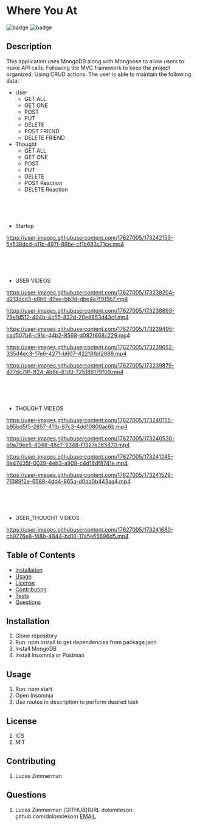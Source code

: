 # Where You At

![badge](https://img.shields.io/badge/license-ICS-blueviolet)
![badge](https://img.shields.io/badge/license-MIT-green)


## Description
This application uses MongoDB along with Mongoose to allow users to make API calls. Following the MVC
framework to keep the project organized; Using CRUD actions. The user is able to maintain the following
data:

  * User
    * GET ALL
    * GET ONE
    * POST
    * PUT
    * DELETE
    * POST FRIEND
    * DELETE FRIEND
  * Thought
    * GET ALL
    * GET ONE
    * POST
    * PUT
    * DELETE
    * POST Reaction
    * DELETE Reaction

<br><br><br>
   * Startup

https://user-images.githubusercontent.com/17627005/173242153-5a538dcd-a11b-497f-86be-cf1b683c71ce.mp4

<br><br><br>
   * USER VIDEOS
  
https://user-images.githubusercontent.com/17627005/173238204-d213dcd3-e8b9-49ae-bb3d-dbe4a7f915b7.mp4

https://user-images.githubusercontent.com/17627005/173238893-78e1d512-494b-4c55-832d-20e8853d43cf.mp4

https://user-images.githubusercontent.com/17627005/173239495-cad507b6-c91c-44b2-8568-d082f668c229.mp4

https://user-images.githubusercontent.com/17627005/173239652-335d4ec3-17e6-4271-b607-42218fbf2088.mp4

https://user-images.githubusercontent.com/17627005/173239879-477dc79f-1f24-4b6e-81d0-725186179f09.mp4

<br><br><br>
  * THOUGHT VIDEOS

https://user-images.githubusercontent.com/17627005/173240155-b95bd5f5-2857-411b-87c3-4dd10800ac6b.mp4

https://user-images.githubusercontent.com/17627005/173240530-b9a79ee5-4048-48c7-9348-f1327e365470.mp4

https://user-images.githubusercontent.com/17627005/173241245-9a47435f-0039-4eb3-a909-c4d16df8741e.mp4

https://user-images.githubusercontent.com/17627005/173241529-71389f2e-6588-4dd4-865a-d0da0b443aa4.mp4

<br><br><br>
  * USER_THOUGHT VIDEOS

https://user-images.githubusercontent.com/17627005/173241680-cb9276e8-f48b-4844-bd10-17a5e65696d5.mp4

## Table of Contents

* [Installation](#installation)
* [Usage](#usage)
* [License](#license)
* [Contributing](#contributing)
* [Tests](#tests)
* [Questions](#questions)

## Installation
1. Clone repository
2. Run: npm install to get dependencies from package.json
3. Install MongoDB
4. Install Insomnia or Postman


## Usage
1. Run: npm start
2. Open Insomnia
3. Use routes in description to perform desired task


## License
1. ICS
2. MIT


## Contributing
1. Lucas Zimmerman


## Questions
1. Lucas Zimmerman
[GITHUB](URL dolomiteson: github.com/dolomiteson)
[EMAIL](mailto:zimmerman.lucas@hotmail.com)
